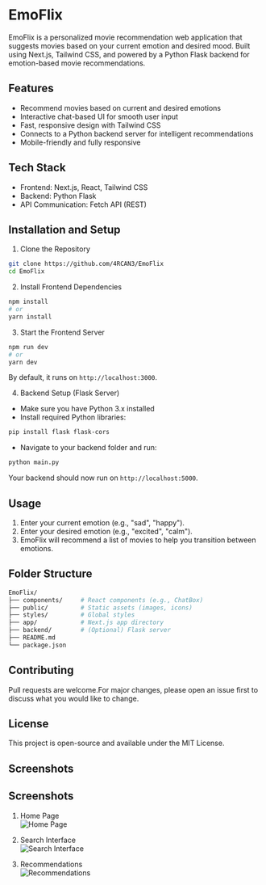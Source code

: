 # EmoFlix
EmoFlix is a personalized movie recommendation web application that suggests movies based on your current emotion and desired mood.
Built using Next.js, Tailwind CSS, and powered by a Python Flask backend for emotion-based movie recommendations.

## Features

* Recommend movies based on current and desired emotions
* Interactive chat-based UI for smooth user input
* Fast, responsive design with Tailwind CSS
* Connects to a Python backend server for intelligent recommendations
* Mobile-friendly and fully responsive

## Tech Stack

* Frontend: Next.js, React, Tailwind CSS
* Backend: Python Flask
* API Communication: Fetch API (REST)

## Installation and Setup

1. Clone the Repository
```bash
git clone https://github.com/4RCAN3/EmoFlix
cd EmoFlix
```

2. Install Frontend Dependencies

```bash
npm install
# or
yarn install
```

3. Start the Frontend Server
```bash
npm run dev
# or
yarn dev
```
By default, it runs on `http://localhost:3000`.

4. Backend Setup (Flask Server)

* Make sure you have Python 3.x installed
* Install required Python libraries:

```bash
pip install flask flask-cors
```

* Navigate to your backend folder and run:

```bash
python main.py
```

Your backend should now run on `http://localhost:5000`.

## Usage
1. Enter your current emotion (e.g., "sad", "happy").
2. Enter your desired emotion (e.g., "excited", "calm").
3. EmoFlix will recommend a list of movies to help you transition between emotions.

## Folder Structure

```bash
EmoFlix/
├── components/     # React components (e.g., ChatBox)
├── public/         # Static assets (images, icons)
├── styles/         # Global styles
├── app/            # Next.js app directory
├── backend/        # (Optional) Flask server
├── README.md
└── package.json
```

## Contributing
Pull requests are welcome.For major changes, please open an issue first to discuss what you would like to change.

## License
This project is open-source and available under the MIT License.

## Screenshots

## Screenshots

1. Home Page  
   ![Home Page](https://raw.githubusercontent.com/KrishnaD098/EmoFlix/features-branch/static/screenshots/homePage.jpg)

2. Search Interface  
   ![Search Interface](https://raw.githubusercontent.com/KrishnaD098/EmoFlix/features-branch/static/screenshots/SearchEngine.jpg)

3. Recommendations  
   ![Recommendations](https://raw.githubusercontent.com/KrishnaD098/EmoFlix/features-branch/static/screenshots/FinalPage.jpg)
